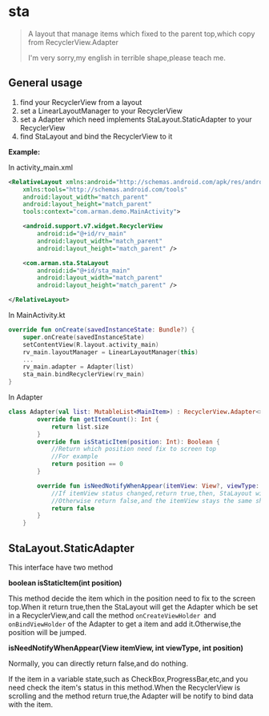 # sta

> A layout that manage items which fixed to the parent top,which copy from RecyclerView.Adapter
>
> I'm very sorry,my english in terrible shape,please teach me.

## General usage

1. find your RecyclerView from a layout
2. set a LinearLayoutManager to your RecyclerView
3. set a Adapter which need implements StaLayout.StaticAdapter to your RecyclerView
4. find StaLayout and bind the RecyclerView to it


**Example:**

In activity_main.xml

~~~xml
<RelativeLayout xmlns:android="http://schemas.android.com/apk/res/android"
    xmlns:tools="http://schemas.android.com/tools"
    android:layout_width="match_parent"
    android:layout_height="match_parent"
    tools:context="com.arman.demo.MainActivity">

    <android.support.v7.widget.RecyclerView
        android:id="@+id/rv_main"
        android:layout_width="match_parent"
        android:layout_height="match_parent" />

    <com.arman.sta.StaLayout
        android:id="@+id/sta_main"
        android:layout_width="match_parent"
        android:layout_height="match_parent" />

</RelativeLayout>
~~~

In MainActivity.kt

~~~kotlin
override fun onCreate(savedInstanceState: Bundle?) {
    super.onCreate(savedInstanceState)
    setContentView(R.layout.activity_main)
    rv_main.layoutManager = LinearLayoutManager(this)
    ...
    rv_main.adapter = Adapter(list)
    sta_main.bindRecyclerView(rv_main)
}
~~~

In Adapter

~~~kotlin
class Adapter(val list: MutableList<MainItem>) : RecyclerView.Adapter<>(), StaLayout.StaticAdapter {
        override fun getItemCount(): Int {
            return list.size
        }
        override fun isStaticItem(position: Int): Boolean {
        	//Return which position need fix to screen top
        	//For example
            return position == 0
        }

        override fun isNeedNotifyWhenAppear(itemView: View?, viewType: Int, position: Int): Boolean {
        	//If itemView status changed,return true,then, StaLayout will use this adapter to bind data to the itemView.
          	//Otherwise return false,and the itemView stays the same shape.
            return false
        }
    }
~~~




## StaLayout.StaticAdapter

This interface have two method

**boolean isStaticItem(int position)** 

This method decide the item which in the position need to fix to the screen top.When it return true,then the StaLayout will get the Adapter which be set in a RecyclerView,and call the method `onCreateViewHolder `and `onBindViewHolder` of the Adapter to get a item and add it.Otherwise,the position will be jumped.

**isNeedNotifyWhenAppear(View itemView, int viewType, int position)**

Normally, you can directly return false,and do nothing.

If the item in a variable state,such as CheckBox,ProgressBar,etc,and you need check the item's status in this method.When the RecyclerView is scrolling and the method return true,the Adapter will be notify to bind data with the item.